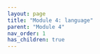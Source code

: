 ```yaml
---
layout: page
title: "Module 4: language"
parent: "Module 4"
nav_order: 1
has_children: true
---
```

